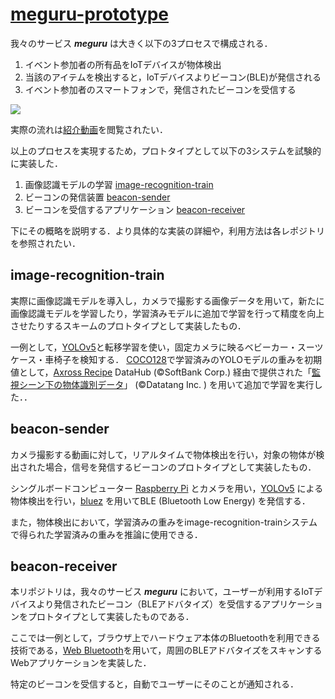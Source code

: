 # [meguru-prototype](https://github.com/UGIP2023-TEAM12/meguru-prototype)

我々のサービス ___meguru___ は大きく以下の3プロセスで構成される．

1. イベント参加者の所有品をIoTデバイスが物体検出
2. 当該のアイテムを検出すると，IoTデバイスよりビーコン(BLE)が発信される
3. イベント参加者のスマートフォンで，発信されたビーコンを受信する

<img src="https://user-images.githubusercontent.com/80742820/222148869-1635adda-e899-47f4-a04e-c0127b6d89e7.png" >

実際の流れは[紹介動画](https://axross-recipe.com/recipes/866)を閲覧されたい．


以上のプロセスを実現するため，プロトタイプとして以下の3システムを試験的に実装した．
1. 画像認識モデルの学習 [image-recognition-train](https://github.com/UGIP2023-TEAM12/meguru-prototype/tree/main/image-recognition-train)
2. ビーコンの発信装置 [beacon-sender](https://github.com/UGIP2023-TEAM12/meguru-prototype/tree/main/beacon-sender)
3. ビーコンを受信するアプリケーション [beacon-receiver](https://github.com/UGIP2023-TEAM12/meguru-prototype/tree/main/beacon-receiver)

下にその概略を説明する．より具体的な実装の詳細や，利用方法は各レポジトリを参照されたい．

## image-recognition-train

実際に画像認識モデルを導入し，カメラで撮影する画像データを用いて，新たに画像認識モデルを学習したり，学習済みモデルに追加で学習を行って精度を向上させたりするスキームのプロトタイプとして実装したもの．

一例として，[YOLOv5](https://github.com/ultralytics/yolov5)と転移学習を使い，固定カメラに映るベビーカー・スーツケース・車椅子を検知する．
[COCO128](https://cocodataset.org/)で学習済みのYOLOモデルの重みを初期値として，[Axross Recipe](https://axross-recipe.com/biz) DataHub (©SoftBank Corp.) 経由で提供された「[監視シーン下の物体識別データ](https://datahub.axross-recipe.com/datasets/2)」 (©Datatang Inc. ) を用いて追加で学習を実行した．．

## beacon-sender

カメラ撮影する動画に対して，リアルタイムで物体検出を行い，対象の物体が検出された場合，信号を発信するビーコンのプロトタイプとして実装したもの．

シングルボードコンピューター [Raspberry Pi](https://www.raspberrypi.com/) とカメラを用い，[YOLOv5](https://github.com/ultralytics/yolov5) による物体検出を行い，[bluez](http://www.bluez.org/) を用いてBLE (Bluetooth Low Energy) を発信する．

また，物体検出において，学習済みの重みをimage-recognition-trainシステムで得られた学習済みの重みを推論に使用できる．

## beacon-receiver

本リポジトリは，我々のサービス ___meguru___ において，ユーザーが利用するIoTデバイスより発信されたビーコン（BLEアドバタイズ）を受信するアプリケーションをプロトタイプとして実装したものである．

ここでは一例として，ブラウザ上でハードウェア本体のBluetoothを利用できる技術である，[Web Bluetooth](https://github.com/WebBluetoothCG/web-bluetooth)を用いて，周囲のBLEアドバタイズをスキャンするWebアプリケーションを実装した．

特定のビーコンを受信すると，自動でユーザーにそのことが通知される．
